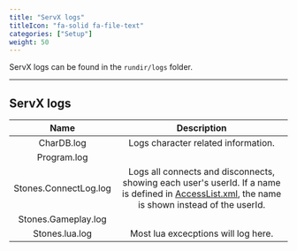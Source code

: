 ```yaml
---
title: "ServX logs"
titleIcon: "fa-solid fa-file-text"
categories: ["Setup"]
weight: 50
---
```


ServX logs can be found in the `rundir/logs` folder.

---

## ServX logs
| Name | Description |
| :---: | :---: |
| CharDB.log | Logs character related information. |
| Program.log |  |
| Stones.ConnectLog.log | Logs all connects and disconnects, showing each user's userId. If a name is defined in [AccessList.xml](setup/access), the name is shown instead of the userId. |
| Stones.Gameplay.log |  |
| Stones.lua.log | Most lua excecptions will log here. |
